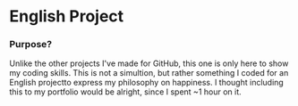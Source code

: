 # English Project

### Purpose?
Unlike the other projects I've made for GitHub, this one is only here to show my coding skills. 
This is not a simultion, but rather something I coded for an English projectto express my philosophy on happiness. 
I thought including this to my portfolio would be alright, since I spent ~1 hour on it.
